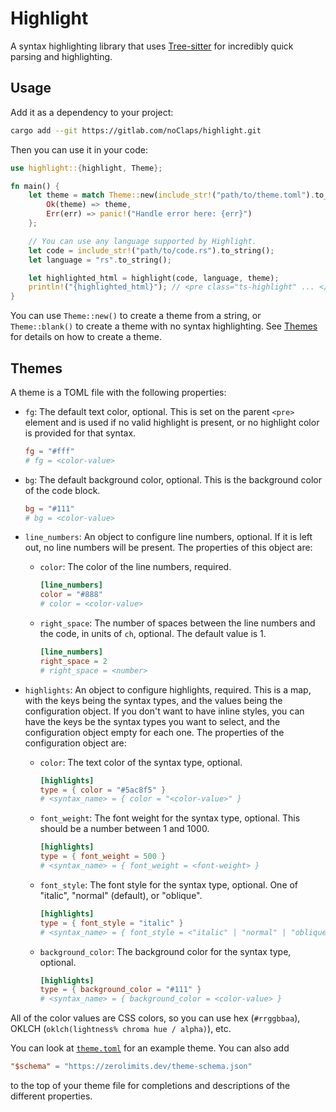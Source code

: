 # Highlight

A syntax highlighting library that uses [Tree-sitter](https://tree-sitter.github.io/tree-sitter/) for incredibly quick parsing and highlighting.

## Usage

Add it as a dependency to your project:

```sh
cargo add --git https://gitlab.com/noClaps/highlight.git
```

Then you can use it in your code:

```rs
use highlight::{highlight, Theme};

fn main() {
    let theme = match Theme::new(include_str!("path/to/theme.toml").to_string()) {
        Ok(theme) => theme,
        Err(err) => panic!("Handle error here: {err}")
    };

    // You can use any language supported by Highlight.
    let code = include_str!("path/to/code.rs").to_string();
    let language = "rs".to_string();

    let highlighted_html = highlight(code, language, theme);
    println!("{highlighted_html}"); // <pre class="ts-highlight" ... </pre>
}
```

You can use `Theme::new()` to create a theme from a string, or `Theme::blank()` to create a theme with no syntax highlighting. See [Themes](#themes) for details on how to create a theme.

## Themes

A theme is a TOML file with the following properties:

- `fg`: The default text color, optional. This is set on the parent `<pre>` element and is used if no valid highlight is present, or no highlight color is provided for that syntax.

  ```toml
  fg = "#fff"
  # fg = <color-value>
  ```

- `bg`: The default background color, optional. This is the background color of the code block.

  ```toml
  bg = "#111"
  # bg = <color-value>
  ```

- `line_numbers`: An object to configure line numbers, optional. If it is left out, no line numbers will be present. The properties of this object are:
  - `color`: The color of the line numbers, required.

    ```toml
    [line_numbers]
    color = "#888"
    # color = <color-value>
    ```

  - `right_space`: The number of spaces between the line numbers and the code, in units of `ch`, optional. The default value is 1.

    ```toml
    [line_numbers]
    right_space = 2
    # right_space = <number>
    ```

- `highlights`: An object to configure highlights, required. This is a map, with the keys being the syntax types, and the values being the configuration object. If you don't want to have inline styles, you can have the keys be the syntax types you want to select, and the configuration object empty for each one. The properties of the configuration object are:
  - `color`: The text color of the syntax type, optional.

    ```toml
    [highlights]
    type = { color = "#5ac8f5" }
    # <syntax_name> = { color = "<color-value>" }
    ```

  - `font_weight`: The font weight for the syntax type, optional. This should be a number between 1 and 1000.

    ```toml
    [highlights]
    type = { font_weight = 500 }
    # <syntax_name> = { font_weight = <font-weight> }
    ```

  - `font_style`: The font style for the syntax type, optional. One of "italic", "normal" (default), or "oblique".

    ```toml
    [highlights]
    type = { font_style = "italic" }
    # <syntax_name> = { font_style = <"italic" | "normal" | "oblique"> }
    ```

  - `background_color`: The background color for the syntax type, optional.

    ```toml
    [highlights]
    type = { background_color = "#111" }
    # <syntax_name> = { background_color = <color-value> }
    ```

All of the color values are CSS colors, so you can use hex (`#rrggbbaa`), OKLCH (`oklch(lightness% chroma hue / alpha)`), etc.

You can look at [`theme.toml`](./theme.toml) for an example theme. You can also add

```toml
"$schema" = "https://zerolimits.dev/theme-schema.json"
```

to the top of your theme file for completions and descriptions of the different properties.
